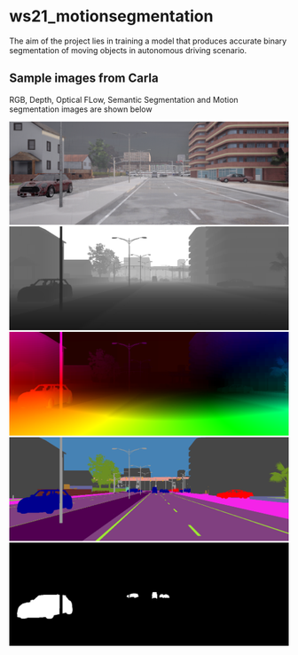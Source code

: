 # ws21_motionsegmentation

The aim of the project lies in training a model that produces accurate binary segmentation of moving objects in autonomous driving scenario. 

## Sample images from Carla

RGB, Depth, Optical FLow, Semantic Segmentation and Motion segmentation images are shown below

![RGB](/docs/assets/0183_rgb.png)
![Depth](/docs/assets/0183_depth.png)
![Opt_flow](/docs/assets/0183_opt_flow.png)
![Semseg](/docs/assets/0183_semseg.png)
![Motionseg](/docs/assets/0183_motionseg.png)